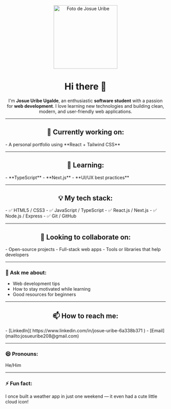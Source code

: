 <div align="center">
  <img src="https://avatars.githubusercontent.com/u/148395760?v=4" width="200" alt="Foto de Josue Uribe" />
  <h1>Hi there 👋</h1>
  <p>I'm <strong>Josue Uribe Ugalde</strong>, an enthusiastic <strong>software student</strong> with a passion for <strong>web development</strong>. I love learning new technologies and building clean, modern, and user-friendly web applications.</p>
</div>

---

<h2 align="center"> 🔭 Currently working on:</h2>
- A personal portfolio using **React + Tailwind CSS**

---

 <h2 align="center">🌱 Learning: </h2>
- **TypeScript**
- **Next.js**
- **UI/UX best practices**

---

<h2 align="center"> 💡 My tech stack:</h2>
- ✅ HTML5 / CSS3  
- ✅ JavaScript / TypeScript  
- ✅ React.js / Next.js  
- ✅ Node.js / Express  
- ✅ Git / GitHub  

---

<h2 align="center"> 👯 Looking to collaborate on:</h2>
- Open-source projects  
- Full-stack web apps  
- Tools or libraries that help developers  

---

### 💬 Ask me about:
- Web development tips  
- How to stay motivated while learning  
- Good resources for beginners  

---

<h2 align="center">📫 How to reach me: </h2>
- [LinkedIn]( https://www.linkedin.com/in/josue-uribe-6a338b371 )  
- [Email](mailto:josueuribe208@gmail.com)

---

### 😄 Pronouns:
He/Him

---

### ⚡ Fun fact:
I once built a weather app in just one weekend — it even had a cute little cloud icon!
